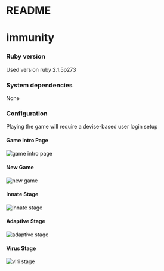 # README

# immunity

### Ruby version
Used version ruby 2.1.5p273

### System dependencies
None

### Configuration
Playing the game will require a devise-based user login setup

#### Game Intro Page
![game intro page](
http://i.imgur.com/jlLAZw4.png)

#### New Game
![new game](
http://i.imgur.com/Np1BOIb.png)

#### Innate Stage
![innate stage](
http://i.imgur.com/oPWZ2Mu.png)

#### Adaptive Stage
![adaptive stage](
http://i.imgur.com/6q4c6NT.png)

#### Virus Stage
![viri stage](
http://i.imgur.com/bgejlMo.png)


